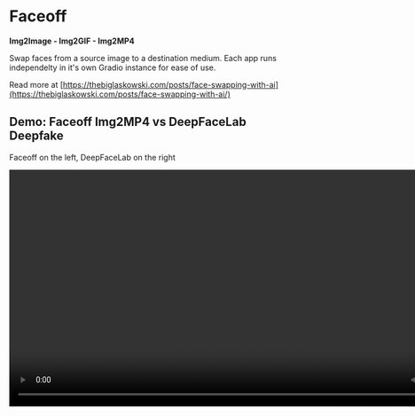 # Faceoff 

**Img2Image - Img2GIF - Img2MP4**

Swap faces from a source image to a destination medium. Each app runs independelty in it's own Gradio instance for ease of use.

Read more at [https://thebiglaskowski.com/posts/face-swapping-with-ai](https://thebiglaskowski.com/posts/face-swapping-with-ai/)

## Demo: Faceoff Img2MP4 vs DeepFaceLab Deepfake

Faceoff on the left, DeepFaceLab on the right

<video src='https://youtu.be/J51ipLvmScE' width=853/>

## Installation

### Dependencies

1. FFmpeg

From a PowerShell Terminal:

```powershell
winget install Gyan.FFmpeg
```

1. Requirements

```powershell
git clone https://github.com/thebiglaskowski/faceoff.git
cd faceoff
conda create -n faceoff python=3.8 -y
conda activate faceoff
pip install torch==1.11.0+cu115 torchvision==0.12.0+cu115 -f https://download.pytorch.org/whl/torch_stable.html

# If not using CodeFormer enhancement use this torch & torchvision version instead

pip install torch==2.0.0+cu118 -f https://download.pytorch.org/whl/torch_stable.html torchvision==0.15.1+cu118 -f https://download.pytorch.org/whl/torch_stable.html

pip install -r requirements.txt
```

3. Download the [inswapper_128.onnx model](https://huggingface.co/thebiglaskowski/inswapper_128.onnx/tree/main) from Hugging Face and place it in the root directory of this project.

## Usage

### Faceoff Img2Img

```powershell
python faceoff.py
```

<http://127.0.0.1:5000/>

![](assets/arnold.jpg)
![](assets/arnold-faceoff.png)

![](assets/elon.webp)
![](assets/elon-faceoff.png)

### Faceoff Img2GIF

```powershell
python faceoff_gif.py 
```

<http://127.0.0.1:5001/>

![](assets/nacho-libre.gif)
![](assets/nacho-libre-faceoff.gif)

![](assets/smell-rock.gif)
![](assets/smell-rock-faceoff.gif)

### Faceoff Img2MP4

```powershell
python faceoff_video.py
```

<http://127.0.0.1:5002/>

## Demo: Faceoff Img2MP4 - Basic vs Enhanced (w/CodeFormer)

Basic on the left, Enhanced on the right

<video src='https://youtu.be/WLWk4fy5s9w' width=853/>

Sarah Connor?

<video src='https://youtu.be/H7KS8ZoulGw' width=853/>

## To Do

- [ ] Add Enhanced version of Img2GIF
- [ ] Add Enhanced version of Img2MP4

## Special Thanks

- FFMpeg
- InsightFace
- Real-ESRGAN
- CodeFormer
- Open-AI GPT
- PyTorch
- Torchvision
